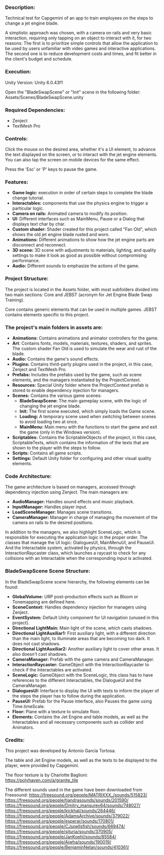 ### Description:
Technical test for Capgemini of an app to train employees on the steps to change a jet engine blade.

A simplistic approach was chosen, with a camera on rails and very basic interaction, requiring only tapping on an object to interact with it, for two reasons:
The first is to prioritize simple controls that allow the application to be used by users unfamiliar with video games and interactive applications.
The second one is to reduce development costs and times, and fit better in the client's budget and schedule.

### Execution:
Unity Version: Unity 6.0.43f1

Open the "BladeSwapScene" or "Init" scene in the following folder: Assets/Scenes/BladeSwapScene.unity

### Required Dependencies:
- Zenject
- TextMesh Pro

### Controls:
Click the mouse on the desired area, whether it's a UI element, to advance the text displayed on the screen, or to interact with the jet engine elements. 
You can also tap the screen on mobile devices for the same effect.

Press the 'Esc' or 'P' keys to pause the game.

### Features:
- __Game logic:__ execution in order of certain steps to complete the blade change tutorial.
- __Interactables:__ components that use the physics engine to trigger a particular logic.
- __Camera on rails:__ Animated camera to modify its position.
- __UI:__ Different interfaces such as MainMenu, Pause or a Dialog that displays text char by char.
- __Custom shader:__ Shader created for this project called "Fan Old", which shows the old jet engine blade rusted and worn.
- __Animations:__ Different animations to show how the jet engine parts are disconnect and reconnect.
- __3D scene:__ 3D scene with adjustments to materials, lighting, and quality settings to make it look as good as possible without compromising performance.
- __Audio:__ Different sounds to emphasize the actions of the game.

### Project Structure:
The project is located in the Assets folder, with most subfolders divided into two main sections: Core and JEBST (acronym for Jet Engine Blade Swap Training).

Core contains generic elements that can be used in multiple games. JEBST contains elements specific to this project.

### The project's main folders in assets are:
- __Animations:__ Contains animations and animator controllers for the game.
- __Art__: Contains fonts, models, materials, textures, shaders, and sprites. The custom shader Fan Old is used to simulate the wear and rust of the blade.
- __Audio:__ Contains the game's sound effects.
- __Plugins:__ Contains third-party plugins used in the project, in this case, Zenject and TextMesh Pro.
- __Prefabs:__ Includes the prefabs used by the game, such as scene elements, and the managers instantiated by the ProjectContext.
- __Resources:__ Special Unity folder where the ProjectContext prefab is stored to enable dependency injection for managers.
- __Scenes:__ Contains the various game scenes:
  - __BladeSwapScene:__ The main gameplay scene, with the logic of changing the jet engine blade.
  - __Init:__ The first scene executed, which simply loads the Game scene.
  - __Loading:__ A temporary scene used when switching between scenes to avoid loading two at once.
  - __MainMenu:__ Main menu with the functions to start the game and exit the game (only in the Windows version).
- __Scriptables:__ Contains the ScriptableObjects of the project, in this case, ScriptableTexts, which contains the information of the texts that are shown to the player with the steps to follow.
- __Scripts:__ Contains all game scripts.
- __Settings:__ Default Unity folder for configuring and other visual quality elements. 

### Code Architecture:
The game architecture is based on managers, accessed through dependency injection using Zenject. The main managers are:
- __AudioManager:__ Handles sound effects and music playback.
- __InputManager:__ Handles player input.
- __LoadSceneManager:__ Manages scene transitions.
- __CameraManager:__ Manager in charge of managing the movement of the camera on rails to the desired positions.

In addition to the managers, we also highlight SceneLogic, which is responsible for executing the application logic in the proper order.
The classes that manage the UI logic: DialoguesUI, MainMenuUI, and PauseUI.
And the Interactable system, activated by physics, through the InteractionRaycaster class, which launches a raycast to check for any collisions with an Interactable when the corresponding input is activated.

### BladeSwapScene Scene Structure:
In the BladeSwapScene scene hierarchy, the following elements can be found:

- __GlobalVolume:__ URP post-production effects such as Bloom or Tonemapping are defined here.
- __SceneContext:__ Handles dependency injection for managers using Zenject.
- __EventSystem:__ Default Unity component for UI navigation (unused in this project).
- __Directional LightMain:__ Main light of the scene, which casts shadows.
- __Directional LightAuxiliar1:__ First auxiliary light, with a different direction than the main light, to illuminate areas that are becoming too dark. It does not cast shadows.
- __Directional LightAuxiliar2:__ Another auxiliary light to cover other areas. It also doesn't cast shadows.
- __CameraManager:__ Prefab with the game camera and CameraManager.
- __InteractionRaycaster:__ GameObject with the InteractionRaycaster to check if the Interactables are activated.
- __SceneLogic:__ GameObject with the SceneLogic, this class has to have references to the different Interactables, the DialogueUI and the CameraManager.
- __DialoguesUI:__ Interface to display the UI with texts to inform the player of the steps the player has to follow during the application.
- __PauseUI:__ Prefab for the Pause interface, also Pauses the game using Time.timeScale.
- __Floor:__ Plane with a texture to simulate floor.
- __Elements:__ Contains the Jet Engine and table models, as well as the Interactables and all necessary components such as collider and Animators.

### Credits:
This project was developed by Antonio García Tortosa.

The table and Jet Engine models, as well as the texts to be displayed to the player, were provided by Capgemini.

The floor texture is by Charlotte Baglioni:
https://polyhaven.com/a/granite_tile

The different sounds used in the game have been downloaded from Freesound:
https://freesound.org/people/MATRIXXX_/sounds/515823/
https://freesound.org/people/tjandrasounds/sounds/201590/
https://freesound.org/people/Dmitry_mansurev64/sounds/748027/
https://freesound.org/people/kickhat/sounds/264446/
https://freesound.org/people/AdamsArchive/sounds/379022/
https://freesound.org/people/esperar/sounds/170801/
https://freesound.org/people/CJspellsfish/sounds/669474/
https://freesound.org/people/sjturia/sounds/370905/
https://freesound.org/people/JanKoehl/sounds/85584/
https://freesound.org/people/Aiwha/sounds/190019/
https://freesound.org/people/BenjaminNelan/sounds/410361/
